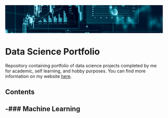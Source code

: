 <div align="center"><img src="images/header.png"></div>


# Data Science Portfolio
Repository containing portfolio of data science projects completed by me for academic, self learning, and hobby purposes.
You can find more information on my website [here](https://afshin.pro/).


## Contents

-### Machine Learning
  - 



